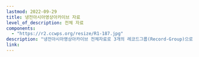 ```yaml
---
lastmod: 2022-09-29
title: 냉전아시아영상아카이브 자료
level_of_description: 전체 자료
components: 
  - "https://r2.ccwps.org/resize/R1-187.jpg"
description: "냉전아시아영상아카이브 전체자료로 3개의 레코드그룹(Record-Group)으로 나눠집니다."
link: 
---
```

